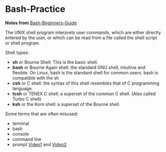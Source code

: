 # Bash-Practice

**Notes from** [Bash-Beginners-Guide](https://tldp.org/LDP/Bash-Beginners-Guide/Bash-Beginners-Guide.pdf)

The UNIX shell program interprets user commands, which are either directly entered by the user, or which can be read from a file called the shell script or shell program.

Shell types:
- **sh** or Bourne Shell: This is the basic shell.
- **bash** or Bourne Again shell: the standard GNU shell, intuitive and flexible. On Linux, bash is the standard shell for common users. bash is compatible with the sh
- **csh** or C shell: the syntax of this shell resembles that of C programming language.
- **tcsh** or TENEX C shell: a superset of the common C shell. (Also called Turbo C shell)
- **ksh** or the Korn shell: a superset of the Bourne shell.

Some terms that are often misused:
- terminal
- bash
- console
- command line
- prompt
[Video1](https://www.youtube.com/watch?v=dY35SCRXkjg) and [Video2](https://www.youtube.com/watch?v=hMSByvFHOro)
